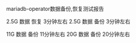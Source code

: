 mariadb-operator数据备份,恢复测试报告


2.5G 数据 恢复 3分钟左右 
2.5G 数据 备份 3分钟左右 

11G 数据 备份 11分钟左右
20G 数据 备份 20分钟左右